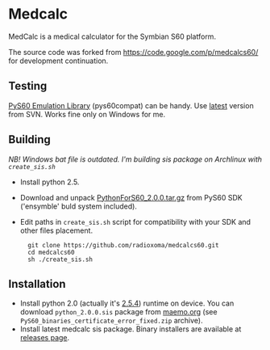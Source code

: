 # Medcalc

MedCalc is a medical calculator for the Symbian S60 platform.

The source code was forked from https://code.google.com/p/medcalcs60/ for development continuation.


## Testing

[PyS60 Emulation Library](http://sourceforge.net/p/pys60-compat/) (pys60compat) can be handy. Use [latest](http://sourceforge.net/p/pys60-compat/code/HEAD/tarball) version from SVN. Works fine only on Windows for me.


## Building

*NB! Windows bat file is outdated. I'm building sis package on Archlinux with `create_sis.sh`*

* Install python 2.5.
* Download and unpack [PythonForS60_2.0.0.tar.gz](https://garage.maemo.org/frs/download.php/7486/PythonForS60_2.0.0.tar.gz) from PyS60 SDK ('ensymble' buld system included).
* Edit paths in `create_sis.sh` script for compatibility with your SDK and other files placement.

        git clone https://github.com/radioxoma/medcalcs60.git
        cd medcalcs60
        sh ./create_sis.sh


## Installation

* Install python 2.0 (actually it's [2.5.4](https://www.python.org/doc/2.5.4/)) runtime on device. You can download `python_2.0.0.sis` package from [maemo.org](https://garage.maemo.org/frs/?group_id=854&release_id=3264) (see `PyS60_binaries_certificate_error_fixed.zip` archive).
* Install latest medcalc sis package. Binary installers are available at [releases page](https://github.com/radioxoma/medcalcs60/releases).

